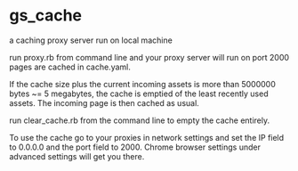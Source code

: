 gs_cache
========

a caching proxy server run on local machine

run proxy.rb from command line and your proxy server will run on port 2000
pages are cached in cache.yaml. 

If the cache size plus the current incoming assets is more than 5000000 bytes ~= 5 megabytes,
the cache is emptied of the least recently used assets. The incoming page is then cached as usual.

run clear_cache.rb from the command line to empty the cache entirely.

To use the cache go to your proxies in network settings and set the IP field to 0.0.0.0 and the port field to 2000.
Chrome browser settings under advanced settings will get you there.
